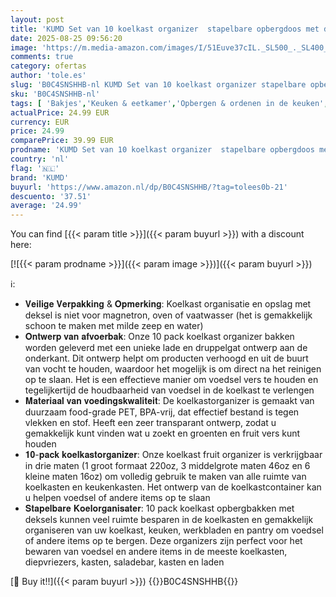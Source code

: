 ```yaml
---
layout: post
title: 'KUMD Set van 10 koelkast organizer  stapelbare opbergdoos met deksel  transparante keukenopslag en organisatie  opbergdozen voor groenten en fruit voor koelkastopbergdozen'
date: 2025-08-25 09:56:20
image: 'https://m.media-amazon.com/images/I/51Euve37cIL._SL500_._SL400_.jpg'
comments: true
category: ofertas
author: 'tole.es'
slug: 'B0C4SNSHHB-nl KUMD Set van 10 koelkast organizer stapelbare opbergdoos...'
sku: 'B0C4SNSHHB-nl'
tags: [ 'Bakjes','Keuken & eetkamer','Opbergen & ordenen in de keuken','Voedselbewaring','Voedselcontainers','Wonen & keuken','kumd','🇳🇱', ]
actualPrice: 24.99 EUR
currency: EUR
price: 24.99
comparePrice: 39.99 EUR
prodname: 'KUMD Set van 10 koelkast organizer  stapelbare opbergdoos met deksel  transparante keukenopslag en organisatie  opbergdozen voor groenten en fruit voor koelkastopbergdozen'
country: 'nl'
flag: '🇳🇱'
brand: 'KUMD'
buyurl: 'https://www.amazon.nl/dp/B0C4SNSHHB/?tag=tolees0b-21'
descuento: '37.51'
average: '24.99'
---
```


You can find [{{< param title >}}]({{< param buyurl >}}) with a discount here:

[![{{< param prodname >}}]({{< param image >}})]({{< param buyurl >}})

ℹ️:

- 𝐕𝐞𝐢𝐥𝐢𝐠𝐞 𝐕𝐞𝐫𝐩𝐚𝐤𝐤𝐢𝐧𝐠 & 𝐎𝐩𝐦𝐞𝐫𝐤𝐢𝐧𝐠: Koelkast organisatie en opslag met deksel is niet voor magnetron, oven of vaatwasser (het is gemakkelijk schoon te maken met milde zeep en water)
- 𝐎𝐧𝐭𝐰𝐞𝐫𝐩 𝐯𝐚𝐧 𝐚𝐟𝐯𝐨𝐞𝐫𝐛𝐚𝐤: Onze 10 pack koelkast organizer bakken worden geleverd met een unieke lade en druppelgat ontwerp aan de onderkant. Dit ontwerp helpt om producten verhoogd en uit de buurt van vocht te houden, waardoor het mogelijk is om direct na het reinigen op te slaan. Het is een effectieve manier om voedsel vers te houden en tegelijkertijd de houdbaarheid van voedsel in de koelkast te verlengen
- 𝐌𝐚𝐭𝐞𝐫𝐢𝐚𝐚𝐥 𝐯𝐚𝐧 𝐯𝐨𝐞𝐝𝐢𝐧𝐠𝐬𝐤𝐰𝐚𝐥𝐢𝐭𝐞𝐢𝐭: De koelkastorganizer is gemaakt van duurzaam food-grade PET, BPA-vrij, dat effectief bestand is tegen vlekken en stof. Heeft een zeer transparant ontwerp, zodat u gemakkelijk kunt vinden wat u zoekt en groenten en fruit vers kunt houden
- 𝟏𝟎-𝐩𝐚𝐜𝐤 𝐤𝐨𝐞𝐥𝐤𝐚𝐬𝐭𝐨𝐫𝐠𝐚𝐧𝐢𝐳𝐞𝐫: Onze koelkast fruit organizer is verkrijgbaar in drie maten (1 groot formaat 220oz, 3 middelgrote maten 46oz en 6 kleine maten 16oz) om volledig gebruik te maken van alle ruimte van koelkasten en keukenkasten. Het ontwerp van de koelkastcontainer kan u helpen voedsel of andere items op te slaan
- 𝐒𝐭𝐚𝐩𝐞𝐥𝐛𝐚𝐫𝐞 𝐊𝐨𝐞𝐥𝐨𝐫𝐠𝐚𝐧𝐢𝐬𝐚𝐭𝐞𝐫: 10 pack koelkast opbergbakken met deksels kunnen veel ruimte besparen in de koelkasten en gemakkelijk organiseren van uw koelkast, keuken, werkbladen en pantry om voedsel of andere items op te bergen. Deze organizers zijn perfect voor het bewaren van voedsel en andere items in de meeste koelkasten, diepvriezers, kasten, saladebar, kasten en laden

[🛒 Buy it!!]({{< param buyurl >}})
{{<world>}}B0C4SNSHHB{{</world>}}
